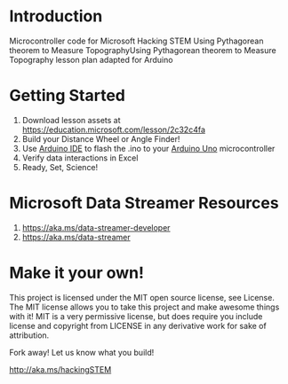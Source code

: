# Introduction
Microcontroller code for Microsoft Hacking STEM Using Pythagorean theorem to Measure TopographyUsing Pythagorean theorem to Measure Topography lesson plan adapted for Arduino

# Getting Started
1. Download lesson assets at https://education.microsoft.com/lesson/2c32c4fa
1. Build your Distance Wheel or Angle Finder!
1. Use [Arduino IDE](https://www.arduino.cc/en/Main/Software) to flash the .ino to your [Arduino Uno](https://store.arduino.cc/usa/arduino-uno-rev3) microcontroller
1. Verify data interactions in Excel
1. Ready, Set, Science!

# Microsoft Data Streamer Resources
1. https://aka.ms/data-streamer-developer
1. https://aka.ms/data-streamer

# Make it your own!
This project is licensed under the MIT open source license, see License. The MIT license allows you to take this project and make awesome things with it! MIT is a very permissive license, but does require you include license and copyright from LICENSE in any derivative work for sake of attribution.

Fork away! Let us know what you build!

http://aka.ms/hackingSTEM
